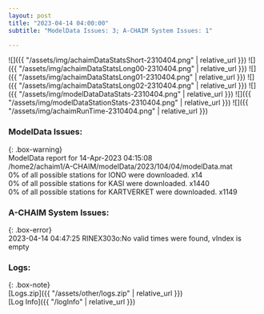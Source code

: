 ```yaml
---
layout: post
title: "2023-04-14 04:00:00"
subtitle: "ModelData Issues: 3; A-CHAIM System Issues: 1"

---
```


![]({{ "/assets/img/achaimDataStatsShort-2310404.png" | relative_url }})
![]({{ "/assets/img/achaimDataStatsLong00-2310404.png" | relative_url }})
![]({{ "/assets/img/achaimDataStatsLong01-2310404.png" | relative_url }})
![]({{ "/assets/img/achaimDataStatsLong02-2310404.png" | relative_url }})
![]({{ "/assets/img/modelDataDataStats-2310404.png" | relative_url }})
![]({{ "/assets/img/modelDataStationStats-2310404.png" | relative_url }})
![]({{ "/assets/img/achaimRunTime-2310404.png" | relative_url }})


### ModelData Issues:  
  
{: .box-warning}  
 ModelData report for 14-Apr-2023 04:15:08   
 /home2/achaim1/A-CHAIM/modelData/2023/104/04/modelData.mat   
 0% of all possible stations for IONO were downloaded. x14   
 0% of all possible stations for KASI were downloaded. x1440   
 0% of all possible stations for KARTVERKET were downloaded. x1149   
  
### A-CHAIM System Issues:  
  
{: .box-error}  
2023-04-14 04:47:25 RINEX303o:No valid times were found, vIndex is empty  

### Logs:  
  
{: .box-note}  
[Logs.zip]({{ "/assets/other/logs.zip" | relative_url }})  
[Log Info]({{ "/logInfo" | relative_url }})  
